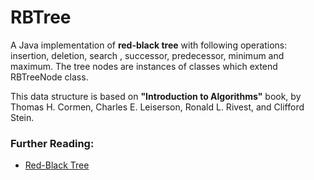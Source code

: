# RBTree
A Java implementation of **red-black tree** with following operations: insertion, deletion, search , successor, predecessor, minimum and maximum.
The tree nodes are instances of classes which extend RBTreeNode class.

This data structure is based on **"Introduction to Algorithms"** book, by Thomas H. Cormen, Charles E. Leiserson, Ronald L. Rivest, and Clifford Stein.

### Further Reading:  
  - [Red-Black Tree](https://en.wikipedia.org/wiki/Red%E2%80%93black_tree)